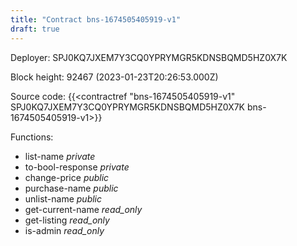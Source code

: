 ```yaml
---
title: "Contract bns-1674505405919-v1"
draft: true
---
```

Deployer: SPJ0KQ7JXEM7Y3CQ0YPRYMGR5KDNSBQMD5HZ0X7K


 



Block height: 92467 (2023-01-23T20:26:53.000Z)

Source code: {{<contractref "bns-1674505405919-v1" SPJ0KQ7JXEM7Y3CQ0YPRYMGR5KDNSBQMD5HZ0X7K bns-1674505405919-v1>}}

Functions:

* list-name _private_
* to-bool-response _private_
* change-price _public_
* purchase-name _public_
* unlist-name _public_
* get-current-name _read_only_
* get-listing _read_only_
* is-admin _read_only_
